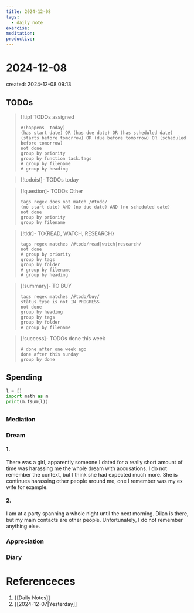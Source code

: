 ```yaml
---
title: 2024-12-08
tags:
  - daily_note
exercise: 
meditation:
productive:
---
```

# 2024-12-08
created: 2024-12-08 09:13
## TODOs
>[!tip] TODOs assigned
> ```tasks
> #(happens  today)
> (has start date) OR (has due date) OR (has scheduled date)
> (starts before tomorrow) OR (due before tomorrow) OR (scheduled before tomorrow)
> not done
> group by priority
> group by function task.tags
> # group by filename
> # group by heading
> ```

>[!todoist]- TODOs today

>[!question]- TODOs Other
> ```tasks
> tags regex does not match /#todo/
> (no start date) AND (no due date) AND (no scheduled date)
> not done 
> group by priority
> group by filename
> ```

>[!tldr]- TO{READ, WATCH, RESEARCH}
> ```tasks
> tags regex matches /#todo/read|watch|research/
> not done
> # group by priority
> group by tags
> group by folder
> # group by filename
> # group by heading
> ```

> [!summary]- TO BUY
> ```tasks
> tags regex matches /#todo/buy/
> status.type is not IN_PROGRESS
> not done
> group by heading
> group by tags
> group by folder
> # group by filename
> ```

>[!success]- TODOs done this week
> ```tasks
> # done after one week ago
> done after this sunday
> group by done
>  ```

## Spending
```python
l = []
import math as m
print(m.fsum(l))
```

##

### Mediation
### Dream

#### 1. 
There was a girl, apparently someone I dated for a really short amount of time was harassing me the whole dream with accusations. I do not remember the context, but I think she had expected much more. She is continues harassing other people around me, one I remember was my ex wife for example.

#### 2.
I am at a party spanning a whole night until the next morning. Dilan is there, but my main contacts are other people. Unfortunately, I do not remember anything else.

### Appreciation

### Diary

# Referenceces
1. [[Daily Notes]]
2. [[2024-12-07|Yesterday]]
